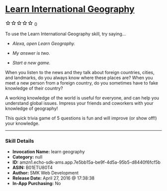 # [Learn International Geography](http://alexa.amazon.com/#skills/amzn1.echo-sdk-ams.app.7e5bb15a-be9f-4d5a-95b5-d8440f6fcf5b)
![0 stars](../../images/ic_star_border_black_18dp_1x.png)![0 stars](../../images/ic_star_border_black_18dp_1x.png)![0 stars](../../images/ic_star_border_black_18dp_1x.png)![0 stars](../../images/ic_star_border_black_18dp_1x.png)![0 stars](../../images/ic_star_border_black_18dp_1x.png) 0

To use the Learn International Geography skill, try saying...

* *Alexa, open Learn Geography.*

* *My answer is two.*

* *Start a new game.*

When you listen to the news and they talk about foreign countries, cities, and landmarks, do you always know where these places are? When you meet a new person from a foreign country, do you sometimes have to fake knowledge of their country?

A working knowledge of the world is useful for everyone, and can help you understand global issues. Impress your friends and coworkers with your knowledge of geography!

This quick trivia game of 5 questions is fun and will improve (or show off!) your knowledge.

***

### Skill Details

* **Invocation Name:** learn geography
* **Category:** null
* **ID:** amzn1.echo-sdk-ams.app.7e5bb15a-be9f-4d5a-95b5-d8440f6fcf5b
* **ASIN:** B01ETU80T4
* **Author:** SMK Web Development
* **Release Date:** April 27, 2016 @ 17:38:38
* **In-App Purchasing:** No
